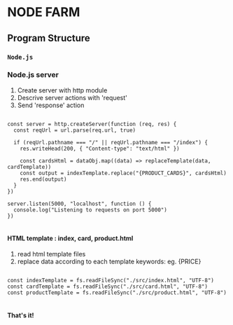 NODE FARM
===

Program Structure
---

### `Node.js`

### Node.js server 
1. Create server with http module
2. Descrive server actions with 'request'
3. Send 'response' action

<pre>
<code>
const server = http.createServer(function (req, res) {
  const reqUrl = url.parse(req.url, true)

  if (reqUrl.pathname === "/" || reqUrl.pathname === "/index") {
    res.writeHead(200, { "Content-type": "text/html" })

    const cardsHtml = dataObj.map((data) => replaceTemplate(data, cardTemplate))
    const output = indexTemplate.replace("{PRODUCT_CARDS}", cardsHtml)
    res.end(output)
  }
})

server.listen(5000, "localhost", function () {
  console.log("Listening to requests on port 5000")
})
</code>
</pre>

#### HTML template : index, card, product.html
1. read html template files
2. replace data according to each template keywords: eg. {PRICE}

<pre>
<code>
const indexTemplate = fs.readFileSync("./src/index.html", "UTF-8")
const cardTemplate = fs.readFileSync("./src/card.html", "UTF-8")
const productTemplate = fs.readFileSync("./src/product.html", "UTF-8")
</code>
</pre>

#### That's it!